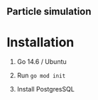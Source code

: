 ## Particle simulation

# Installation

1. Go 14.6 / Ubuntu

2. Run `go mod init`

3. Install PostgresSQL





